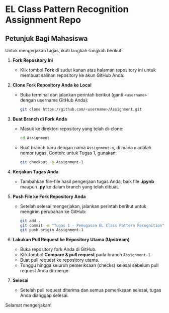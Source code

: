 # EL Class Pattern Recognition Assignment Repo

## Petunjuk Bagi Mahasiswa

Untuk mengerjakan tugas, ikuti langkah-langkah berikut:

1. **Fork Repository Ini**  
   - Klik tombol **Fork** di sudut kanan atas halaman repository ini untuk membuat salinan repository ke akun GitHub Anda.

2. **Clone Fork Repository Anda ke Local**  
   - Buka terminal dan jalankan perintah berikut (ganti `<username>` dengan username GitHub Anda):
     ```bash
     git clone https://github.com/<username>/Assignment.git
     ```
   
3. **Buat Branch di Fork Anda**  
   - Masuk ke direktori repository yang telah di-clone:
     ```bash
     cd Assignment
     ```
   - Buat branch baru dengan nama `Assignment-n`, di mana `n` adalah nomor tugas. Contoh: untuk Tugas 1, gunakan:
     ```bash
     git checkout -b Assignment-1
     ```

4. **Kerjakan Tugas Anda**  
   - Tambahkan file-file hasil pengerjaan tugas Anda, baik file **.ipynb** maupun **.py** ke dalam branch yang telah dibuat.

5. **Push File ke Fork Repository Anda**  
   - Setelah selesai mengerjakan, jalankan perintah berikut untuk mengirim perubahan ke GitHub:
     ```bash
     git add .
     git commit -m "Tugas 1 - Penugasan EL Class Pattern Recognition"
     git push origin Assignment-1
     ```

6. **Lakukan Pull Request ke Repository Utama (Upstream)**  
   - Buka repository fork Anda di GitHub.
   - Klik tombol **Compare & pull request** pada branch `Assignment-1`.
   - Buat pull request ke repository utama.
   - Tunggu hingga seluruh pemeriksaan (checks) selesai sebelum pull request Anda di-merge.

7. **Selesai**  
   - Setelah pull request diterima dan semua pemeriksaan selesai, tugas Anda dianggap selesai.

Selamat mengerjakan!
